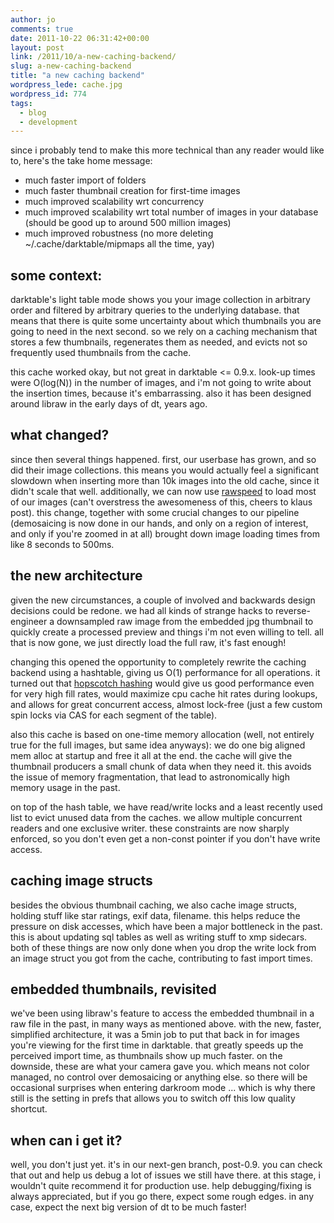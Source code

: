 ```yaml
---
author: jo
comments: true
date: 2011-10-22 06:31:42+00:00
layout: post
link: /2011/10/a-new-caching-backend/
slug: a-new-caching-backend
title: "a new caching backend"
wordpress_lede: cache.jpg
wordpress_id: 774
tags:
  - blog
  - development
---
```

since i probably tend to make this more technical than any reader would like to, here's the take home message:

* much faster import of folders
* much faster thumbnail creation for first-time images
* much improved scalability wrt concurrency
* much improved scalability wrt total number of images in your database (should be good up to around 500 million images)
* much improved robustness (no more deleting ~/.cache/darktable/mipmaps all the time, yay)

## some context:

darktable's light table mode shows you your image collection in arbitrary order and filtered by arbitrary queries to the underlying database. that means that there is quite some uncertainty about which thumbnails you are going to need in the next second. so we rely on a caching mechanism that stores a few thumbnails, regenerates them as needed, and evicts not so frequently used thumbnails from the cache.

this cache worked okay, but not great in darktable <= 0.9.x. look-up times were O(log(N)) in the number of images, and i'm not going to write about the insertion times, because it's embarrassing. also it has been designed around libraw in the early days of dt, years ago.

## what changed?

since then several things happened. first, our userbase has grown, and so did their image collections. this means you would actually feel a significant slowdown when inserting more than 10k images into the old cache, since it didn't scale that well. additionally, we can now use [rawspeed](https://sh0dan.blogspot.com/2009/02/introducing-rawspeed.html) to load most of our images (can't overstress the awesomeness of this, cheers to klaus post). this change, together with some crucial changes to our pipeline (demosaicing is now done in our hands, and only on a region of interest, and only if you're zoomed in at all) brought down image loading times from like 8 seconds to 500ms.

## the new architecture

given the new circumstances, a couple of involved and backwards design decisions could be redone. we had all kinds of strange hacks to reverse-engineer a downsampled raw image from the embedded jpg thumbnail to quickly create a processed preview and things i'm not even willing to tell. all that is now gone, we just directly load the full raw, it's fast enough!

changing this opened the opportunity to completely rewrite the caching backend using a hashtable, giving us O(1) performance for all operations. it turned out that [hopscotch hashing](https://www.cs.tau.ac.il/~liortzaf/papers/disc2008_submission_98.pdf) would give us good performance even for very high fill rates, would maximize cpu cache hit rates during lookups, and allows for great concurrent access, almost lock-free (just a few custom spin locks via CAS for each segment of the table).

also this cache is based on one-time memory allocation (well, not entirely true for the full images, but same idea anyways): we do one big aligned mem alloc at startup and free it all at the end. the cache will give the thumbnail producers a small chunk of data when they need it. this avoids the issue of memory fragmentation, that lead to astronomically high memory usage in the past.

on top of the hash table, we have read/write locks and a least recently used list to evict unused data from the caches. we allow multiple concurrent readers and one exclusive writer. these constraints are now sharply enforced, so you don't even get a non-const pointer if you don't have write access.

## caching image structs

besides the obvious thumbnail caching, we also cache image structs, holding stuff like star ratings, exif data, filename. this helps reduce the pressure on disk accesses, which have been a major bottleneck in the past. this is about updating sql tables as well as writing stuff to xmp sidecars. both of these things are now only done when you drop the write lock from an image struct you got from the cache, contributing to fast import times.

## embedded thumbnails, revisited

we've been using libraw's feature to access the embedded thumbnail in a raw file in the past, in many ways as mentioned above. with the new, faster, simplified architecture, it was a 5min job to put that back in for images you're viewing for the first time in darktable. that greatly speeds up the perceived import time, as thumbnails show up much faster. on the downside, these are what your camera gave you. which means not color managed, no control over demosaicing or anything else. so there will be occasional surprises when entering darkroom mode ... which is why there still is the setting in prefs that allows you to switch off this low quality shortcut.

## when can i get it?

well, you don't just yet. it's in our next-gen branch, post-0.9. you can check that out and help us debug a lot of issues we still have there. at this stage, i wouldn't quite recommend it for production use. help debugging/fixing is always appreciated, but if you go there, expect some rough edges. in any case, expect the next big version of dt to be much faster!

